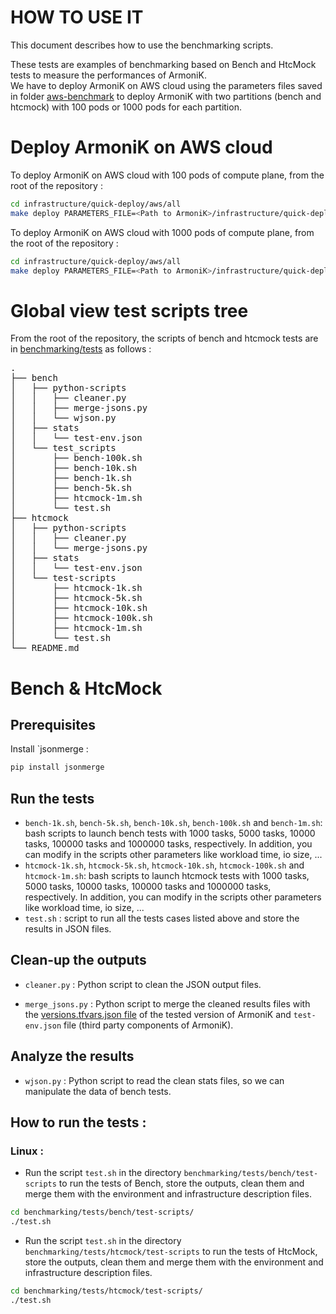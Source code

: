 # HOW TO USE IT

This document describes how to use the benchmarking scripts.

These tests are examples of benchmarking based on  Bench and HtcMock tests to measure the performances of ArmoniK.   
We have to deploy ArmoniK on AWS cloud using the parameters files saved in folder [aws-benchmark](https://github.com/aneoconsulting/ArmoniK/tree/main/benchmarking_scripts/infrastructure/quick-deploy/aws-benchmark) to deploy ArmoniK with two partitions (bench and htcmock) with 100 pods or 1000 pods for each partition.

# Deploy ArmoniK on AWS cloud  
To deploy ArmoniK on AWS cloud with 100 pods of compute plane, from the root of the repository : 
```bash
cd infrastructure/quick-deploy/aws/all  
make deploy PARAMETERS_FILE=<Path to ArmoniK>/infrastructure/quick-deploy/aws-benchmark/parameters_100pods.tfvars
```
To deploy ArmoniK on AWS cloud with 1000 pods of compute plane, from the root of the repository : 
```bash
cd infrastructure/quick-deploy/aws/all  
make deploy PARAMETERS_FILE=<Path to ArmoniK>/infrastructure/quick-deploy/aws-benchmark/parameters_1000pods.tfvars
```
# Global view test scripts tree

From the root of the repository, the scripts of bench and htcmock tests are in [benchmarking/tests](https://github.com/aneoconsulting/ArmoniK/tree/main/benchmarking/tests) as follows : 

<pre>
.
├── bench
│   ├── python-scripts
│   │   ├── cleaner.py
│   │   ├── merge-jsons.py
│   │   └── wjson.py
│   ├── stats
│   │   └── test-env.json
│   └── test_scripts
│       ├── bench-100k.sh
│       ├── bench-10k.sh
│       ├── bench-1k.sh
│       ├── bench-5k.sh
│       ├── htcmock-1m.sh
│       └── test.sh
├── htcmock
│   ├── python-scripts
│   │   ├── cleaner.py
│   │   └── merge-jsons.py
│   ├── stats
│   │   └── test-env.json
│   └── test-scripts
│       ├── htcmock-1k.sh
│       ├── htcmock-5k.sh
│       ├── htcmock-10k.sh
│       ├── htcmock-100k.sh
│       ├── htcmock-1m.sh
│       └── test.sh
└── README.md
</pre>

# Bench & HtcMock
## Prerequisites  

Install `jsonmerge : 
```bash
pip install jsonmerge
```
## Run the tests
* `bench-1k.sh`, `bench-5k.sh`, `bench-10k.sh`, `bench-100k.sh` and  `bench-1m.sh`: bash scripts to launch bench tests with 1000 tasks, 5000 tasks, 10000 tasks, 100000 tasks and 1000000 tasks, respectively. In addition, you can modify in the scripts other parameters like workload time, io size, ...
* `htcmock-1k.sh`, `htcmock-5k.sh`, `htcmock-10k.sh`, `htcmock-100k.sh` and  `htcmock-1m.sh`: bash scripts to launch htcmock tests with 1000 tasks, 5000 tasks, 10000 tasks, 100000 tasks and 1000000 tasks, respectively. In addition, you can modify in the scripts other parameters like workload time, io size, ...
* `test.sh` : script to run all the tests cases listed above and store the results in JSON files.

## Clean-up the outputs

* `cleaner.py` : Python script to clean the JSON output files.   

* `merge_jsons.py` : Python script to merge the cleaned results files with the [versions.tfvars.json file](https://github.com/aneoconsulting/ArmoniK/tree/main/versions.tfvars.json) of the tested version of ArmoniK and `test-env.json` file (third party components of ArmoniK).



## Analyze the results

* `wjson.py` : Python script to read the clean stats files, so we can manipulate the data of bench tests.

## How to run the tests :

### Linux :

* Run the script `test.sh` in the directory `benchmarking/tests/bench/test-scripts` to run the tests of Bench, store the
  outputs, clean them and merge them with the environment and infrastructure description files.
```bash
cd benchmarking/tests/bench/test-scripts/
./test.sh
```

* Run the script `test.sh` in the directory `benchmarking/tests/htcmock/test-scripts` to run the tests of HtcMock, store
  the outputs, clean them and merge them with the environment and infrastructure description files.
```bash
cd benchmarking/tests/htcmock/test-scripts/
./test.sh
```
